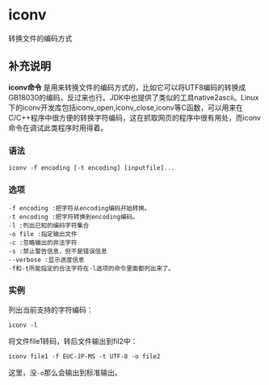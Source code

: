 # iconv

转换文件的编码方式

## 补充说明

**iconv命令** 是用来转换文件的编码方式的，比如它可以将UTF8编码的转换成GB18030的编码，反过来也行。JDK中也提供了类似的工具native2ascii。Linux下的iconv开发库包括iconv\_open,iconv\_close,iconv等C函数，可以用来在C/C++程序中很方便的转换字符编码，这在抓取网页的程序中很有用处，而iconv命令在调试此类程序时用得着。

### 语法

```text
iconv -f encoding [-t encoding] [inputfile]...
```

### 选项

```text
-f encoding :把字符从encoding编码开始转换。 
-t encoding :把字符转换到encoding编码。 
-l :列出已知的编码字符集合 
-o file :指定输出文件 
-c :忽略输出的非法字符 
-s :禁止警告信息，但不是错误信息 
--verbose :显示进度信息 
-f和-t所能指定的合法字符在-l选项的命令里面都列出来了。
```

### 实例

列出当前支持的字符编码：

```text
iconv -l
```

将文件file1转码，转后文件输出到fil2中：

```text
iconv file1 -f EUC-JP-MS -t UTF-8 -o file2
```

这里，没`-o`那么会输出到标准输出。

